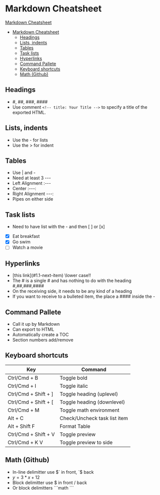 # Markdown Cheatsheet

[Markdown Cheatsheet](#markdown-cheatsheet)

- [Markdown Cheatsheet](#markdown-cheatsheet)
  - [Headings](#headings)
  - [Lists, indents](#lists-indents)
  - [Tables](#tables)
  - [Task lists](#task-lists)
  - [Hyperlinks](#hyperlinks)
  - [Command Pallete](#command-pallete)
  - [Keyboard shortcuts](#keyboard-shortcuts)
  - [Math (Github)](#math-github)

## Headings

- #, ##, ###, ####
- Use comment `<!-- title: Your Title -->` to specify a title of the exported HTML.

## Lists, indents

- Use the - for lists
- Use the > for indent

## Tables

- Use | and -
- Need at least 3 ---
- Left Alignment :---
- Center :---:
- Right Alignment ---:
- Pipes on either side

## Task lists

- Need to have list with the - and then [ ] or [x]

- [x] Eat breakfast
- [x] Go swim
- [ ] Watch a movie

## Hyperlinks

- \[this link](#1.1-next-item) \\lower case!!
- The # is a single # and has nothing to do with the heading #,##,###,####
- On the receiving side, it needs to be any kind of a heading
- If you want to receive to a bulleted item, the place a #### inside the -

## Command Pallete

- Call it up by Markdown
- Can export to HTML
- Automatically create a TOC
- Section numbers add/remove

## Keyboard shortcuts

| Key                  | Command                      |
| -------------------- | ---------------------------- |
| Ctrl/Cmd + B         | Toggle bold                  |
| Ctrl/Cmd + I         | Toggle italic                |
| Ctrl/Cmd + Shift + ] | Toggle heading (uplevel)     |
| Ctrl/Cmd + Shift + [ | Toggle heading (downlevel)   |
| Ctrl/Cmd + M         | Toggle math environment      |
| Alt + C              | Check/Uncheck task list item |
| Alt + Shift F        | Format Table                 |
| Ctrl/Cmd + Shift + V | Toggle preview               |
| Ctrl/Cmd + K V       | Toggle preview to side       |

## Math (Github)

- In-line delimitter use \$\` in front, \`\$ back
- $y = 3*x + 12$
- Block delimitter use $ in front / back
- Or block delimitters \```math \```
